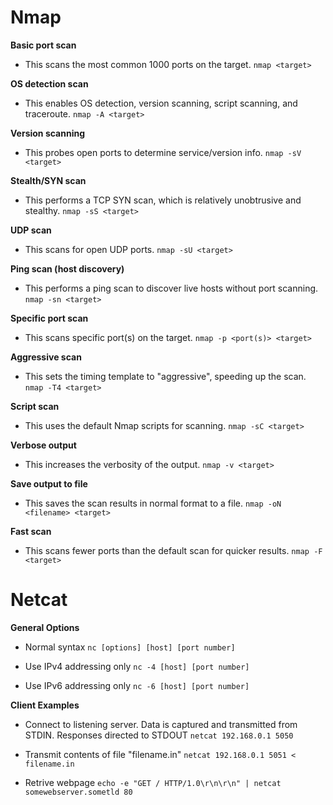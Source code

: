 
# Nmap

**Basic port scan**
- This scans the most common 1000 ports on the target.
`nmap <target>`

**OS detection scan**
- This enables OS detection, version scanning, script scanning, and traceroute.
`nmap -A <target>`

**Version scanning**
- This probes open ports to determine service/version info.
`nmap -sV <target>`

**Stealth/SYN scan**
- This performs a TCP SYN scan, which is relatively unobtrusive and stealthy.
`nmap -sS <target>`

**UDP scan**
- This scans for open UDP ports.
`nmap -sU <target>`

**Ping scan (host discovery)**
- This performs a ping scan to discover live hosts without port scanning.
`nmap -sn <target>`

**Specific port scan**
- This scans specific port(s) on the target.
`nmap -p <port(s)> <target>`

**Aggressive scan**
- This sets the timing template to "aggressive", speeding up the scan.
`nmap -T4 <target>`

**Script scan**
- This uses the default Nmap scripts for scanning.
`nmap -sC <target>`

**Verbose output**
- This increases the verbosity of the output.
`nmap -v <target>`

**Save output to file**
- This saves the scan results in normal format to a file.
`nmap -oN <filename> <target>`

**Fast scan**
- This scans fewer ports than the default scan for quicker results.
`nmap -F <target>`


# Netcat

**General Options**

- Normal syntax
`nc [options] [host] [port number]`

- Use IPv4 addressing only
`nc -4 [host] [port number]`

- Use IPv6 addressing only
`nc -6 [host] [port number]`


**Client Examples**

- Connect to listening server. Data is captured and transmitted from STDIN. Responses directed to STDOUT
`netcat 192.168.0.1 5050`

- Transmit contents of file "filename.in"
`netcat 192.168.0.1 5051 < filename.in`

- Retrive webpage
`echo -e "GET / HTTP/1.0\r\n\r\n" | netcat somewebserver.sometld 80`
